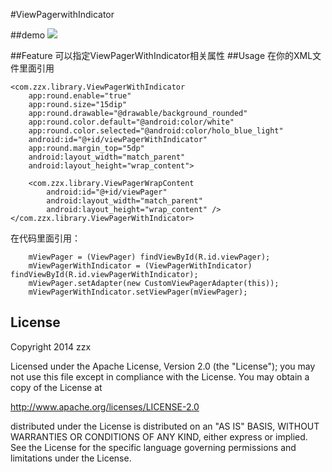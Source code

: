 #ViewPagerwithIndicator

##demo
![](http://img.blog.csdn.net/20160614123323182?watermark/2/text/aHR0cDovL2Jsb2cuY3Nkbi5uZXQv/font/5a6L5L2T/fontsize/400/fill/I0JBQkFCMA==/dissolve/70/gravity/Center)

##Feature
可以指定ViewPagerWithIndicator相关属性
##Usage
在你的XML文件里面引用

    <com.zzx.library.ViewPagerWithIndicator
        app:round.enable="true"
        app:round.size="15dip"
        app:round.drawable="@drawable/background_rounded"
        app:round.color.default="@android:color/white"
        app:round.color.selected="@android:color/holo_blue_light"
        android:id="@+id/viewPagerWithIndicator"
        app:round.margin_top="5dp"
        android:layout_width="match_parent"
        android:layout_height="wrap_content">

        <com.zzx.library.ViewPagerWrapContent
            android:id="@+id/viewPager"
            android:layout_width="match_parent"
            android:layout_height="wrap_content" />
    </com.zzx.library.ViewPagerWithIndicator>


在代码里面引用：

	    mViewPager = (ViewPager) findViewById(R.id.viewPager);
        mViewPagerWithIndicator = (ViewPagerWithIndicator) findViewById(R.id.viewPagerWithIndicator);
        mViewPager.setAdapter(new CustomViewPagerAdapter(this));
        mViewPagerWithIndicator.setViewPager(mViewPager);

## License

Copyright 2014 zzx

Licensed under the Apache License, Version 2.0 (the "License");
you may not use this file except in compliance with the License.
You may obtain a copy of the License at

 http://www.apache.org/licenses/LICENSE-2.0

distributed under the License is distributed on an "AS IS" BASIS,
WITHOUT WARRANTIES OR CONDITIONS OF ANY KIND, either express or implied.
See the License for the specific language governing permissions and
limitations under the License.